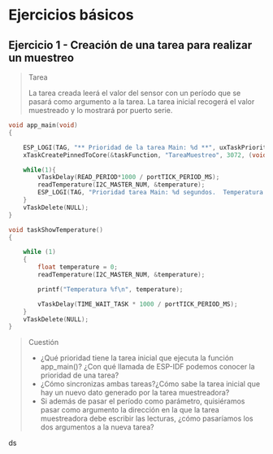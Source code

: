 # Ejercicios básicos

## Ejercicio 1 - Creación de una tarea para realizar un muestreo

>Tarea
>
>La tarea creada leerá el valor del sensor con un período que se pasará como argumento a la tarea. La tarea inicial recogerá el valor muestreado y lo mostrará por puerto serie.

```C
void app_main(void)
{

    ESP_LOGI(TAG, "** Prioridad de la tarea Main: %d **", uxTaskPriorityGet(NULL));
    xTaskCreatePinnedToCore(&taskFunction, "TareaMuestreo", 3072, (void *) READ_PERIOD, TASK_PRIORITY, NULL, 0);

    while(1){
        vTaskDelay(READ_PERIOD*1000 / portTICK_PERIOD_MS);
        readTemperature(I2C_MASTER_NUM, &temperature);    
        ESP_LOGI(TAG, "Prioridad tarea Main: %d segundos.  Temperatura: %f", uxTaskPriorityGet(NULL), temperature);
    }
    vTaskDelete(NULL);
}
```


```C
void taskShowTemperature()
{

    while (1)
    {
        float temperature = 0;
        readTemperature(I2C_MASTER_NUM, &temperature);

        printf("Temperatura %f\n", temperature);

        vTaskDelay(TIME_WAIT_TASK * 1000 / portTICK_PERIOD_MS);
    }
    vTaskDelete(NULL);
}
```


>Cuestión
>
>- ¿Qué prioridad tiene la tarea inicial que ejecuta la función app_main()? ¿Con qué llamada de ESP-IDF podemos conocer la prioridad de una tarea?
>- ¿Cómo sincronizas ambas tareas?¿Cómo sabe la tarea inicial que hay un nuevo dato generado por la tarea muestreadora?
>- Si además de pasar el período como parámetro, quisiéramos pasar como argumento la dirección en la que la tarea muestreadora debe escribir las lecturas, ¿cómo pasaríamos los dos argumentos a la nueva tarea?


ds